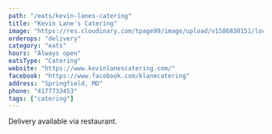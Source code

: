 ```yaml
---
path: "/eats/kevin-lanes-catering"
title: "Kevin Lane's Catering"
image: "https://res.cloudinary.com/tpage99/image/upload/v1586830151/local417eats/local417eatslogo.png"
orderops: "delivery"
category: "eats"
hours: "Always open"
eatsType: "Catering"
website: "https://www.kevinlanescatering.com/"
facebook: "https://www.facebook.com/klanecatering"
address: "Springfield, MO"
phone: "4177733453"
tags: ["catering"]
---
```


Delivery available via restaurant.
